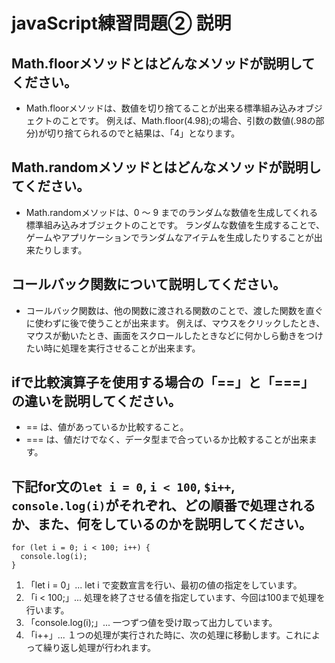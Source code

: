 # javaScript練習問題② 説明

## Math.floorメソッドとはどんなメソッドが説明してください。
- Math.floorメソッドは、数値を切り捨てることが出来る標準組み込みオブジェクトのことです。
例えば、Math.floor(4.98);の場合、引数の数値(.98の部分)が切り捨てられるのでと結果は、「4」となります。


## Math.randomメソッドとはどんなメソッドが説明してください。
- Math.randomメソッドは、0 ～ 9 までのランダムな数値を生成してくれる標準組み込みオブジェクトのことです。
ランダムな数値を生成することで、ゲームやアプリケーションでランダムなアイテムを生成したりすることが出来たりします。


## コールバック関数について説明してください。
- コールバック関数は、他の関数に渡される関数のことで、渡した関数を直ぐに使わずに後で使うことが出来ます。
例えば、マウスをクリックしたとき、マウスが動いたとき、画面をスクロールしたときなどに何かしら動きをつけたい時に処理を実行させることが出来ます。



## ifで比較演算子を使用する場合の「==」と「===」の違いを説明してください。
- == は、値があっているか比較すること。
- === は、値だけでなく、データ型まで合っているか比較することが出来ます。


## 下記for文の`let i = 0`, `i < 100`, `$i++`, `console.log(i)`がそれぞれ、どの順番で処理されるか、また、何をしているのかを説明してください。

```
for (let i = 0; i < 100; i++) {
  console.log(i);
}
```

1. 「let i = 0」... let i で変数宣言を行い、最初の値の指定をしています。
2. 「i < 100;」... 処理を終了させる値を指定しています、今回は100まで処理を行います。
3. 「console.log(i);」... 一つずつ値を受け取って出力しています。
4. 「i++」... １つの処理が実行された時に、次の処理に移動します。これによって繰り返し処理が行われます。